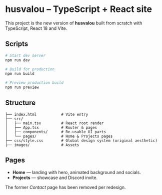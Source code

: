 # husvalou – TypeScript + React site

This project is the new version of **husvalou** built from scratch with TypeScript, React 18 and Vite.

## Scripts

```bash
# Start dev server
npm run dev

# Build for production
npm run build

# Preview production build
npm run preview
```

## Structure

```
├── index.html           # Vite entry
├── src/
│   ├── main.tsx         # React root render
│   ├── App.tsx          # Router & pages
│   ├── components/      # Re-usable UI parts
│   └── pages/           # Home & Projects pages
├── css/style.css        # Global design system (original aesthetic)
├── images/              # Assets
```

## Pages

* **Home** — landing with hero, animated background and socials.
* **Projects** — showcase and Discord invite.

The former *Contact* page has been removed per redesign.
